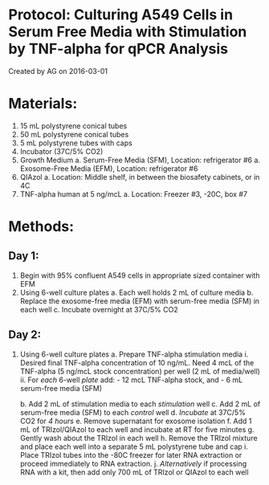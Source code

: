 Protocol: Culturing A549 Cells in Serum Free Media with Stimulation by TNF-alpha for qPCR Analysis
============================================================================================================

Created by AG on 2016-03-01

# Materials:

1. 15 mL polystyrene conical tubes
2. 50 mL polystyrene conical tubes
3. 5 mL polystyrene tubes with caps
5. Incubator (37C/5% CO2)
6. Growth Medium
   a. Serum-Free Media (SFM), Location: refrigerator #6
   a. Exosome-Free Media (EFM), Location: refrigerator #6
11. QIAzol 
   a. Location: Middle shelf, in between the biosafety cabinets, or in 4C
12. TNF-alpha human at 5 ng/mcL
   a. Location: Freezer #3, -20C, box #7

# Methods:

## Day 1:

1. Begin with 95% confluent A549 cells in appropriate sized container with EFM
2. Using 6-well culture plates
   a. Each well holds 2 mL of culture media
   b. Replace the exosome-free media (EFM) with serum-free media (SFM) in each well
   c. Incubate overnight at 37C/5% CO2

## Day 2:
1. Using 6-well culture plates 
   a. Prepare TNF-alpha stimulation media
      i.  Desired final TNF-alpha concentration of 10 ng/mL. Need 4 mcL of the TNF-alpha (5 ng/mcL stock concentration) per well (2 mL of media/well)
	  ii.  For _each_ 6-well _plate_ add:
	    -  12 mcL TNF-alpha stock, and 
		-  6 mL serum-free media (SFM)
	  
   b. Add 2 mL of stimulation media to each _stimulation_ well
   c. Add 2 mL of serum-free media (SFM) to each _control_ well
   d. _Incubate_ at 37C/5% CO2 for _4 hours_
   e. Remove supernatant for exosome isolation
   f. Add 1 mL of TRIzol/QIAzol to each well and incubate at RT for five minutes
   g. Gently wash about the TRIzol in each well
   h. Remove the TRIzol mixture and place each well into a separate 5 mL polystyrene tube and cap
   i. Place TRIzol tubes into the -80C freezer for later RNA extraction or proceed immediately to RNA extraction. 
   j. *Alternatively* if processing RNA with a kit, then add only 700 mL of TRIzol or QIAzol to each well
